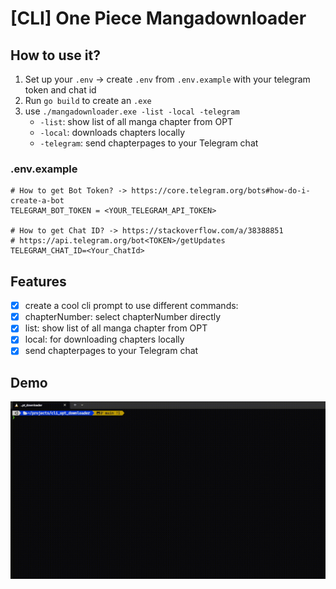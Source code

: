 # [CLI] One Piece Mangadownloader

## How to use it?

1. Set up your `.env` -> create `.env` from `.env.example` with your telegram token and chat id
2. Run `go build` to create an `.exe`
3. use `./mangadownloader.exe -list -local -telegram`
    - `-list`: show list of all manga chapter from OPT
    - `-local`: downloads chapters locally
    - `-telegram`: send chapterpages to your Telegram chat

### .env.example

```
# How to get Bot Token? -> https://core.telegram.org/bots#how-do-i-create-a-bot
TELEGRAM_BOT_TOKEN = <YOUR_TELEGRAM_API_TOKEN>

# How to get Chat ID? -> https://stackoverflow.com/a/38388851
# https://api.telegram.org/bot<TOKEN>/getUpdates
TELEGRAM_CHAT_ID=<Your_ChatId>
```

## Features

-   [x] create a cool cli prompt to use different commands:
-   [x] chapterNumber: select chapterNumber directly
-   [x] list: show list of all manga chapter from OPT
-   [x] local: for downloading chapters locally
-   [x] send chapterpages to your Telegram chat

## Demo

![Demo](./demo.gif)

